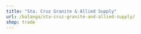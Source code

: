 ```yaml
---
title: "Sta. Cruz Granite & Allied Supply"
url: /balanga/sta-cruz-granite-and-allied-supply/
shop: trade
---
```


